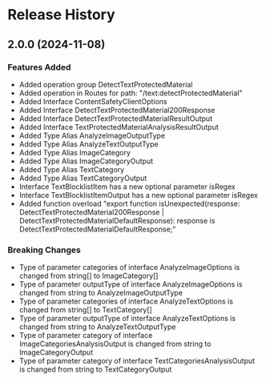 # Release History
    
## 2.0.0 (2024-11-08)
    
### Features Added

  - Added operation group DetectTextProtectedMaterial
  - Added operation in Routes for path: "/text:detectProtectedMaterial"
  - Added Interface ContentSafetyClientOptions
  - Added Interface DetectTextProtectedMaterial200Response
  - Added Interface DetectTextProtectedMaterialResultOutput
  - Added Interface TextProtectedMaterialAnalysisResultOutput
  - Added Type Alias AnalyzeImageOutputType
  - Added Type Alias AnalyzeTextOutputType
  - Added Type Alias ImageCategory
  - Added Type Alias ImageCategoryOutput
  - Added Type Alias TextCategory
  - Added Type Alias TextCategoryOutput
  - Interface TextBlocklistItem has a new optional parameter isRegex
  - Interface TextBlocklistItemOutput has a new optional parameter isRegex
  - Added function overload "export function isUnexpected(response: DetectTextProtectedMaterial200Response | DetectTextProtectedMaterialDefaultResponse): response is DetectTextProtectedMaterialDefaultResponse;"

### Breaking Changes

  - Type of parameter categories of interface AnalyzeImageOptions is changed from string[] to ImageCategory[]
  - Type of parameter outputType of interface AnalyzeImageOptions is changed from string to AnalyzeImageOutputType
  - Type of parameter categories of interface AnalyzeTextOptions is changed from string[] to TextCategory[]
  - Type of parameter outputType of interface AnalyzeTextOptions is changed from string to AnalyzeTextOutputType
  - Type of parameter category of interface ImageCategoriesAnalysisOutput is changed from string to ImageCategoryOutput
  - Type of parameter category of interface TextCategoriesAnalysisOutput is changed from string to TextCategoryOutput
    
